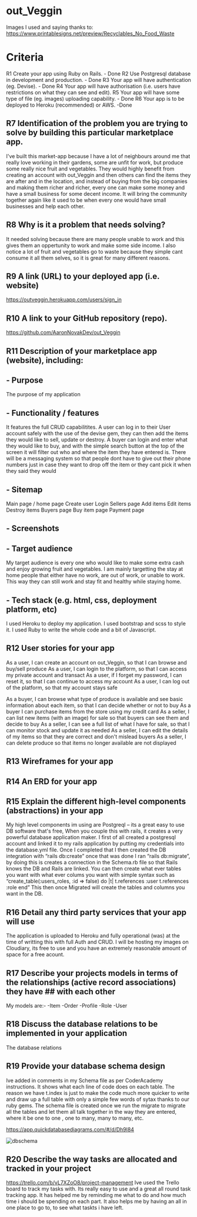 # out_Veggin

Images I used and saying thanks to:
https://www.printablesigns.net/preview/Recyclables_No_Food_Waste


# Criteria
R1 Create your app using Ruby on Rails. - Done
R2 Use Postgresql database in development and production. - Done
R3 Your app will have authentication (eg. Devise). - Done
R4 Your app will have authorisation (i.e. users have restrictions on what they can see and edit).
R5 Your app will have some type of file (eg. images) uploading capability. - Done
R6 Your app is to be deployed to Heroku (recommended) or AWS. -Done
## R7 Identification of the problem you are trying to solve by building this particular marketplace app.

I've built this market-app because I have a lot of neighbours around me that really love working in their gardens, some are unfit for work, but produce some really nice fruit and vegetables.
They would highly benefit from creating an account with out_Veggin and then others can find the items they are after and in the location, and instead of buying from the big companies and making them richer and richer, every one can make some money and have a small business for some decent income. It will bring the community together again like it used to be when every one would have small businesses and help each other.

## R8 Why is it a problem that needs solving?

It needed solving because there are many people unable to work and this gives them an oppertunity to work and make some side income.
I also notice a lot of fruit and vegetables go to waste because they simple cant consume it all them selves, so it is great for many different reasons.

## R9 A link (URL) to your deployed app (i.e. website)

https://outveggin.herokuapp.com/users/sign_in

## R10 A link to your GitHub repository (repo).

https://github.com/AaronNovakDev/out_Veggin

## R11 Description of your marketplace app (website), including:
## - Purpose
The purpose of my application 

## - Functionality / features
It features the full CRUD capabilitites.
A user can log in to their User account safely with the use of the devise gem, they can then add the items they would like to sell, update or destroy.
A buyer can login and enter what they would like to buy, and with the simple search button at the top of the screen it will filter out who and where the item they have entered is.
There will be a messaging system so that people dont have to give out their phone numbers just in case they want to drop off the item or they cant pick it when they said they would

## - Sitemap
Main page / home page
Create user
Login
Sellers page
Add items
Edit items
Destroy items
Buyers page
Buy item page
Payment page
## - Screenshots

## - Target audience
My target audience is every one who would like to make some extra cash and enjoy growing fruit and vegetables. I am mainly targetting the stay at home people that either have no work, are out of work, or unable to work. This way they can still work and stay fit and healthy while staying home.

## - Tech stack (e.g. html, css, deployment platform, etc)
I used Heroku to deploy my application.
I used bootstrap and scss to style it.
I used Ruby to write the whole code and a bit of Javascript.

## R12 User stories for your app

As a user, I can create an account on out_Veggin, so that I can browse and buy/sell produce 
As a user, I can login to the platform, so that I can access my private account and transact 
As a user, if I forget my password, I can reset it, so that I can continue to access my account
As a user, I can log out of the platform, so that my account stays safe

As a buyer, I can browse what type of produce is available and see basic information about each item, so that I can decide whether or not to buy
As a buyer I can purchase items from the store using my credit card
As a seller, I can list new items (with an image) for sale so that buyers can see  them and decide to buy 
As a seller, I can see a full list of what I have for sale, so that I can monitor stock and update it as needed 
As a seller, I can edit the details of my items so that they are correct and don't mislead buyers
As a seller, I can delete produce so that items no longer available are not displayed 

## R13 Wireframes for your app

[]()

## R14 An ERD for your app

## R15 Explain the different high-level components (abstractions) in your app

My high level components im using are Postgreql – its a great easy to use DB software that's free, When you couple this with rails, it creates a very powerful database application maker.
I first of all created a postgresql account and linked it to my rails application by putting my credentials into the database.yml file.
Once I completed that I then created the DB integration with “rails db:create” once that was done I ran “rails db:migrate”, by doing this is creates a connection in the Schema.rb file so that Rails knows the DB and Rails are linked. You can then create what ever tables you want with what ever colums you want with simple syntax such as 
“create_table(:users_roles, :id => false) do |t|
t.references :user
t.references :role
end”
This then once Migrated will create the tables and columns you want in the DB.

## R16 Detail any third party services that your app will use

The application is uploaded to Heroku and fully operational (was) at the time of writting this with full Auth and CRUD.
I will be hosting my images on Cloudiary, its free to use and you have an extremely reasonable amount of space for a free acount.

## R17 Describe your projects models in terms of the relationships (active record associations) they have ## with each other

My models are:-
-Item
-Order
-Profile
-Role 
-User




## R18 Discuss the database relations to be implemented in your application

The database relations

## R19 Provide your database schema design

Ive added in comments in my Schema file as per CoderAcademy instructions.
It shows what each line of code does on each table.
The reason we have t.index is just to make the code much more quicker to write and draw up a full table with only a simple few words of sytax thanks to our ruby gems.
The schema file is created once we run the migrate to migrate all the tables and let them all talk together in the way they are entered, where it be one to one , one to many, many to many, etc.

https://app.quickdatabasediagrams.com/#/d/Dh9l84

![dbschema](/home/aaron/Coder_Academy/Term2/Assignment/out_Veggin/out_Veggin/app/assets/images/DB_schema.jpg)
## R20 Describe the way tasks are allocated and tracked in your project

https://trello.com/b/vL7XZoO8/project-management
Ive used the Trello board to track my tasks with. Its really easy to use and a great all round task tracking app. It has helped me by reminding me what to do and how much time i should be spending on each part. It also helps me by having an all in one place to go to, to see what taskts i have left.